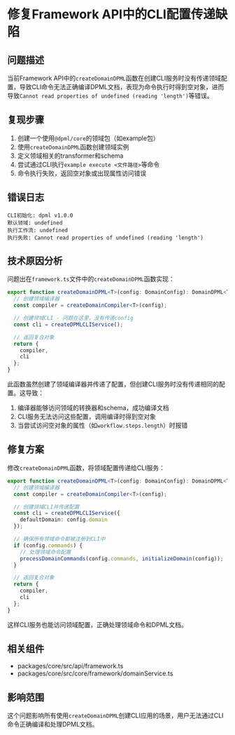 # 修复Framework API中的CLI配置传递缺陷

## 问题描述

当前Framework API中的`createDomainDPML`函数在创建CLI服务时没有传递领域配置，导致CLI命令无法正确编译DPML文档，表现为命令执行时得到空对象，进而导致`Cannot read properties of undefined (reading 'length')`等错误。

## 复现步骤

1. 创建一个使用`@dpml/core`的领域包（如example包）
2. 使用`createDomainDPML`函数创建领域实例
3. 定义领域相关的transformer和schema
4. 尝试通过CLI执行`example execute <文件路径>`等命令
5. 命令执行失败，返回空对象或出现属性访问错误

## 错误日志

```
CLI初始化: dpml v1.0.0
默认领域: undefined
执行工作流: undefined
执行失败: Cannot read properties of undefined (reading 'length')
```

## 技术原因分析

问题出在`framework.ts`文件中的`createDomainDPML`函数实现：

```typescript
export function createDomainDPML<T>(config: DomainConfig): DomainDPML<T> {
  // 创建领域编译器
  const compiler = createDomainCompiler<T>(config);

  // 创建领域CLI - 问题在这里，没有传递config
  const cli = createDPMLCLIService();

  // 返回复合对象
  return {
    compiler,
    cli
  };
}
```

此函数虽然创建了领域编译器并传递了配置，但创建CLI服务时没有传递相同的配置。这导致：

1. 编译器能够访问领域的转换器和schema，成功编译文档
2. CLI服务无法访问这些配置，调用编译时得到空对象
3. 当尝试访问空对象的属性（如`workflow.steps.length`）时报错

## 修复方案

修改`createDomainDPML`函数，将领域配置传递给CLI服务：

```typescript
export function createDomainDPML<T>(config: DomainConfig): DomainDPML<T> {
  // 创建领域编译器
  const compiler = createDomainCompiler<T>(config);

  // 创建领域CLI并传递配置
  const cli = createDPMLCLIService({
    defaultDomain: config.domain
  });

  // 确保所有领域命令都被注册到CLI中
  if (config.commands) {
    // 处理领域命令配置
    processDomainCommands(config.commands, initializeDomain(config));
  }

  // 返回复合对象
  return {
    compiler,
    cli
  };
}
```

这样CLI服务也能访问领域配置，正确处理领域命令和DPML文档。

## 相关组件

- packages/core/src/api/framework.ts
- packages/core/src/core/framework/domainService.ts

## 影响范围

这个问题影响所有使用`createDomainDPML`创建CLI应用的场景，用户无法通过CLI命令正确编译和处理DPML文档。 